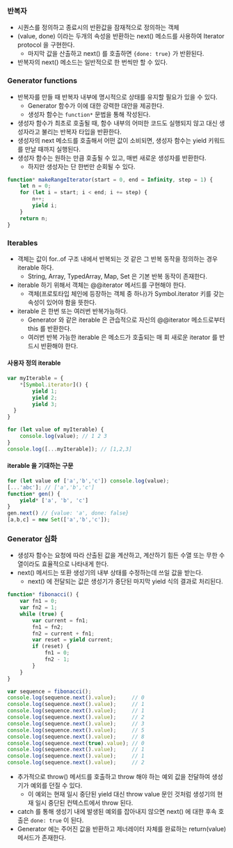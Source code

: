 ### 반복자

* 시퀀스를 정의하고 종료시의 반환값을 잠재적으로 정의하는 객체
* (value, done) 이라는 두개의 속성을 반환하는 next() 메소드를 사용하여 Iterator protocol 을 구현한다.
  * 마지막 값을 산출하고 next() 를 호출하면 `{done: true}` 가 반환된다.
* 반복자의 next() 메소드는 일반적으로 한 번씩만 할 수 있다.

### Generator functions

* 반복자를 만들 때 반복자 내부에 명시적으로 상태를 유지할 필요가 있을 수 있다.
  * Generator 함수가 이에 대한 강력한 대안을 제공한다.
  * 생성자 함수는 `function*` 문법을 통해 작성된다.
* 생성자 함수가 최초로 호출될 때, 함수 내부의 어떠한 코드도 실행되지 않고 대신 생성자라고 불리는 반복자 타입을 반환한다.
* 생성자의 next 메소드를 호출해서 어떤 값이 소비되면, 생성자 함수는 yield 키워드를 만날 때까지 실행된다.
* 생성자 함수는 원하는 만큼 호출될 수 있고, 매번 새로운 생성자를 반환한다.
  * 하지만 생성자는 단 한번만 순회될 수 있다.

```js
function* makeRangeIterator(start = 0, end = Infinity, step = 1) {
    let n = 0;
    for (let i = start; i < end; i += step) {
        n++;
        yield i;
    }
    return n;
}
```

### Iterables

* 객체는 값이 for..of 구조 내에서 반복되는 것 같은 그 반복 동작을 정의하는 경우 iterable 하다.
  * String, Array, TypedArray, Map, Set 은 기본 반복 동작이 존재한다.
* iterable 하기 위해서 객체는 @@iterator 메서드를 구현해야 한다.
  * 객체(프로토타입 체인에 등장하는 객체 중 하나)가 Symbol.iterator 키를 갖는 속성이 있어야 함을 뜻한다.
* iterable 은 한번 또는 여러번 반복가능하다.
  * Generator 와 같은 iterable 은 관습적으로 자신의 @@iterator 메소드로부터 this 를 반환한다.
  * 여러번 반복 가능한 iterable 은 메소드가 호출되는 매 회 새로운 iterator 를 반드시 반환해야 한다.
  
#### 사용자 정의 iterable

```js
var myIterable = {
    *[Symbol.iterator]() {
        yield 1;
        yield 2;
        yield 3;
  }
}

for (let value of myIterable) {
    console.log(value); // 1 2 3
}
console.log([...myIterable]); // [1,2,3]

```

#### iterable 을 기대하는 구문

```js
for (let value of ['a','b','c']) console.log(value);
[...'abc']; // ['a','b','c']
function* gen() {
    yield* ['a', 'b', 'c']
}
gen.next() // {value: 'a', done: false}
[a,b,c] = new Set(['a','b','c']);
```

### Generator 심화

* 생성자 함수는 요청에 따라 산출된 값을 계산하고, 계산하기 힘든 수열 또는 무한 수열이라도 효율적으로 나타내게 한다.
* next() 메서드는 또환 생성기의 내부 상태를 수정하는데 쓰일 값을 받는다.
  * next() 에 전달되는 값은 생성기가 중단된 마지막 yield 식의 결과로 처리된다.
  
```js
function* fibonacci() {
    var fn1 = 0;
    var fn2 = 1;
    while (true) {
        var current = fn1;
        fn1 = fn2;
        fn2 = current + fn1;
        var reset = yield current;
        if (reset) {
            fn1 = 0;
            fn2 - 1;
        }
    }
}

var sequence = fibonacci();
console.log(sequence.next().value);     // 0
console.log(sequence.next().value);     // 1
console.log(sequence.next().value);     // 1
console.log(sequence.next().value);     // 2
console.log(sequence.next().value);     // 3
console.log(sequence.next().value);     // 5
console.log(sequence.next().value);     // 8
console.log(sequence.next(true).value); // 0
console.log(sequence.next().value);     // 1
console.log(sequence.next().value);     // 1
console.log(sequence.next().value);     // 2
```

* 추가적으로 throw() 메서드를 호출하고 throw 해야 하는 예외 값을 전달하여 생성기가 예외를 던질 수 있다.
  * 이 예외는 현재 일시 중단된 yield 대신 throw value 문인 것처럼 생성기의 현재 일시 중단된 컨텍스트에서 throw 된다.
* catch 를 통해 생성기 내에 발생된 예외를 잡아내지 않으면 next() 에 대한 후속 호출은 `done: true` 이 된다.
* Generator 에는 주어진 값을 반환하고 제너레이터 자체를 완료하는 return(value) 메서드가 존재한다.
